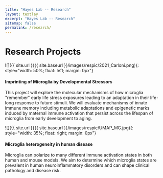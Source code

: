 ```yaml
---
title: "Hayes Lab -- Research"
layout: textlay
excerpt: "Hayes Lab -- Research"
sitemap: false
permalink: /research/
---
```


# Research Projects
<p>
![]({{ site.url }}{{ site.baseurl }}/images/respic/2021_Carloni.png){: style="width: 50%; float: left; margin: 0px"}

#### Imprinting of Microglia by Developmental Stressors
This project will explore the molecular mechanisms of how microglia "remember" early life stress exposures leading to an adaptation in their life-long response to future stimuli. We will evaluate mechanisms of innate immune memory including metabolic adaptations and epigenetic marks induced by maternal immune activation that persist across the lifespan of microglia from early development to aging.<br>

![]({{ site.url }}{{ site.baseurl }}/images/respic/UMAP_MG.jpg){: style="width: 35%; float: right; margin: 0px"}

#### Microglia heterogeneity in human disease
Microglia can polarize to many different immune activation states in both human and mouse models. We aim to determine which microglia states are prevalent in human neuroinflammatory disorders and can shape clinical pathology and disease risk. 
<p>